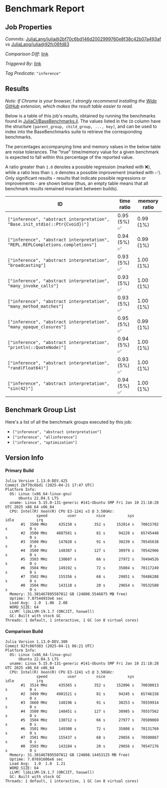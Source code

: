 # Benchmark Report

## Job Properties

*Commits:* [JuliaLang/julia@2bf70c6bd146d2002999760e8f38c42b07a493af](https://github.com/JuliaLang/julia/commit/2bf70c6bd146d2002999760e8f38c42b07a493af) vs [JuliaLang/julia@92fc06fd83](https://github.com/JuliaLang/julia/commit/92fc06fd83)

*Comparison Diff:* [link](https://github.com/JuliaLang/julia/compare/92fc06fd83..2bf70c6bd146d2002999760e8f38c42b07a493af)

*Triggered By:* [link](https://github.com/JuliaLang/julia/pull/58182#issuecomment-2819117383)

*Tag Predicate:* `"inference"`

## Results

*Note: If Chrome is your browser, I strongly recommend installing the [Wide GitHub](https://chrome.google.com/webstore/detail/wide-github/kaalofacklcidaampbokdplbklpeldpj?hl=en)
extension, which makes the result table easier to read.*

Below is a table of this job's results, obtained by running the benchmarks found in
[JuliaCI/BaseBenchmarks.jl](https://github.com/JuliaCI/BaseBenchmarks.jl). The values
listed in the `ID` column have the structure `[parent_group, child_group, ..., key]`,
and can be used to index into the BaseBenchmarks suite to retrieve the corresponding
benchmarks.

The percentages accompanying time and memory values in the below table are noise tolerances. The "true"
time/memory value for a given benchmark is expected to fall within this percentage of the reported value.

A ratio greater than `1.0` denotes a possible regression (marked with :x:), while a ratio less
than `1.0` denotes a possible improvement (marked with :white_check_mark:). Only significant results - results
that indicate possible regressions or improvements - are shown below (thus, an empty table means that all
benchmark results remained invariant between builds).

| ID | time ratio | memory ratio |
|----|------------|--------------|
| `["inference", "abstract interpretation", "Base.init_stdio(::Ptr{Cvoid})"]` | 0.95 (5%) :white_check_mark: | 0.99 (1%)  |
| `["inference", "abstract interpretation", "REPL.REPLCompletions.completions"]` | 0.94 (5%) :white_check_mark: | 0.99 (1%)  |
| `["inference", "abstract interpretation", "broadcasting"]` | 0.93 (5%) :white_check_mark: | 1.00 (1%)  |
| `["inference", "abstract interpretation", "many_invoke_calls"]` | 0.93 (5%) :white_check_mark: | 1.00 (1%)  |
| `["inference", "abstract interpretation", "many_method_matches"]` | 0.93 (5%) :white_check_mark: | 1.00 (1%)  |
| `["inference", "abstract interpretation", "many_opaque_closures"]` | 0.95 (5%) :white_check_mark: | 0.99 (1%)  |
| `["inference", "abstract interpretation", "println(::QuoteNode)"]` | 0.94 (5%) :white_check_mark: | 1.00 (1%)  |
| `["inference", "abstract interpretation", "rand(Float64)"]` | 0.93 (5%) :white_check_mark: | 1.00 (1%)  |
| `["inference", "abstract interpretation", "sin(42)"]` | 0.94 (5%) :white_check_mark: | 1.00 (1%)  |

## Benchmark Group List

Here's a list of all the benchmark groups executed by this job:

- `["inference", "abstract interpretation"]`
- `["inference", "allinference"]`
- `["inference", "optimization"]`

## Version Info

#### Primary Build

```
Julia Version 1.13.0-DEV.425
Commit 2bf70c6bd1 (2025-04-21 17:47 UTC)
Platform Info:
  OS: Linux (x86_64-linux-gnu)
      Ubuntu 22.04.5 LTS
  uname: Linux 5.15.0-131-generic #141-Ubuntu SMP Fri Jan 10 21:18:28 UTC 2025 x86_64 x86_64
  CPU: Intel(R) Xeon(R) CPU E3-1241 v3 @ 3.50GHz: 
              speed         user         nice          sys         idle          irq
       #1  3500 MHz     435150 s        352 s     152014 s   70015702 s          0 s
       #2  3500 MHz    4887581 s         81 s      94228 s   65745448 s          0 s
       #3  3500 MHz     147820 s         91 s      30239 s   70545638 s          0 s
       #4  3500 MHz     148387 s        127 s      30979 s   70542966 s          0 s
       #5  3503 MHz     130607 s         66 s      27972 s   70494526 s          0 s
       #6  3504 MHz     149192 s         72 s      35804 s   70117249 s          0 s
       #7  3502 MHz     155356 s         68 s      29851 s   70486288 s          0 s
       #8  3504 MHz     143118 s         20 s      29654 s   70532580 s          0 s
  Memory: 31.301467895507812 GB (24800.5546875 MB free)
  Uptime: 7.07544933e6 sec
  Load Avg:  1.0  1.06  2.08
  WORD_SIZE: 64
  LLVM: libLLVM-19.1.7 (ORCJIT, haswell)
  GC: Built with stock GC
Threads: 1 default, 1 interactive, 1 GC (on 8 virtual cores)

```

#### Comparison Build

```
Julia Version 1.13.0-DEV.380
Commit 92fc06fd83 (2025-04-11 06:21 UTC)
Platform Info:
  OS: Linux (x86_64-linux-gnu)
      Ubuntu 22.04.5 LTS
  uname: Linux 5.15.0-131-generic #141-Ubuntu SMP Fri Jan 10 21:18:28 UTC 2025 x86_64 x86_64
  CPU: Intel(R) Xeon(R) CPU E3-1241 v3 @ 3.50GHz: 
              speed         user         nice          sys         idle          irq
       #1  3514 MHz     435365 s        352 s     152096 s   70030013 s          0 s
       #2  3499 MHz    4901521 s         81 s      94245 s   65746158 s          0 s
       #3  3660 MHz     148196 s         91 s      30253 s   70559914 s          0 s
       #4  3500 MHz     148451 s        127 s      30985 s   70557562 s          0 s
       #5  3504 MHz     130712 s         66 s      27977 s   70509069 s          0 s
       #6  3501 MHz     149308 s         72 s      35808 s   70131769 s          0 s
       #7  3501 MHz     155437 s         68 s      29856 s   70500867 s          0 s
       #8  3503 MHz     143184 s         20 s      29656 s   70547176 s          0 s
  Memory: 31.301467895507812 GB (24808.14453125 MB free)
  Uptime: 7.07691606e6 sec
  Load Avg:  1.0  1.0  1.21
  WORD_SIZE: 64
  LLVM: libLLVM-19.1.7 (ORCJIT, haswell)
  GC: Built with stock GC
Threads: 1 default, 1 interactive, 1 GC (on 8 virtual cores)

```
